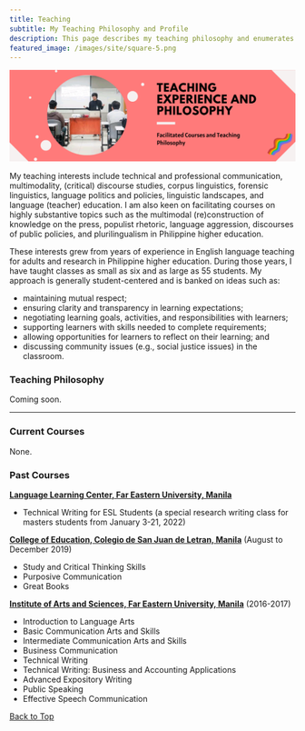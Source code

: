```yaml
---
title: Teaching
subtitle: My Teaching Philosophy and Profile
description: This page describes my teaching philosophy and enumerates modules I currently and previously facilitated.
featured_image: /images/site/square-5.png
---
```


![](/images/site/pagebanner/teaching.png)

My teaching interests include technical and professional communication, multimodality, (critical) discourse studies, corpus linguistics, forensic linguistics, language politics and policies, linguistic landscapes, and language (teacher) education. I am also keen on facilitating courses on highly substantive topics such as the multimodal (re)construction of knowledge on the press, populist rhetoric, language aggression, discourses of public policies, and plurilingualism in Philippine higher education.

These interests grew from years of experience in English language teaching for adults and research in Philippine higher education. During those years, I have taught classes as small as six  and as large as 55 students. My approach is generally student-centered and is banked on ideas such as:
* maintaining mutual respect;
* ensuring clarity and transparency in learning expectations;
* negotiating learning goals, activities, and responsibilities with learners;
* supporting learners with skills needed to complete requirements;
* allowing opportunities for learners to reflect on their learning; and
* discussing community issues (e.g., social justice issues) in the classroom.

### Teaching Philosophy
Coming soon.

<hr> 

### Current Courses
None. 

### Past Courses
[**Language Learning Center, Far Eastern University, Manila**](https://www.feu.edu.ph)
* Technical Writing for ESL Students (a special research writing class for masters students from January 3-21, 2022)

[**College of Education, Colegio de San Juan de Letran, Manila**](https://www.letran.edu.ph) (August to December 2019)
* Study and Critical Thinking Skills
* Purposive Communication
* Great Books

[**Institute of Arts and Sciences, Far Eastern University, Manila**](https://www.feu.edu.ph) (2016-2017)
* Introduction to Language Arts
* Basic Communication Arts and Skills
* Intermediate Communication Arts and Skills
* Business Communication
* Technical Writing
* Technical Writing: Business and Accounting Applications
* Advanced Expository Writing
* Public Speaking
* Effective Speech Communication

<a href="#" class="button button--large">Back to Top</a>